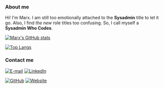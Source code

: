 ### About me

Hi! I'm Marx. I am still too emotionally attached to the **Sysadmin** title to let it go. Also, I find *the new* role titles too confusing. So, I call myself a **Sysadmin Who Codes**.

[![Marx's GitHub stats](https://github-readme-stats.vercel.app/api?username=setsevireon&hide=stars&show_icons=true&theme=dark&include_all_commits=true&count_private=true)](https://github.com/setsevireon)

[![Top Langs](https://github-readme-stats.vercel.app/api/top-langs/?username=setsevireon&layout=compact&theme=dark)](https://github.com/setsevireon)

### Contact me

[![E-mail](https://img.shields.io/static/v1?label=email&message=me@carlosmarx.com&color=8B89CC&style=for-the-badge&logo=protonmail)](mailto:me@carlosmarx.com)
[![LinkedIn](https://img.shields.io/static/v1?label=LinkedIn&message=setsevireon&color=0A66C2&style=for-the-badge&logo=linkedin)](http://linkedin.com/in/setsevireon)

[![GitHub](https://img.shields.io/static/v1?label=github&message=setsevireon&color=181717&style=for-the-badge&logo=github)](https://github.com/setsevireon)
[![Website](https://img.shields.io/static/v1?label=website&message=setsevireon.dev&color=00C7B7&style=for-the-badge&logo=netlify)](http://setsevireon.dev)
